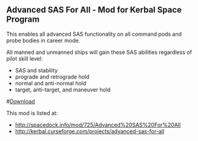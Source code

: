 ## Advanced SAS For All - Mod for Kerbal Space Program
This enables all advanced SAS functionality on all command pods and probe bodies in career mode.

All manned and unmanned ships will gain these SAS abilities regardless of pilot skill level:
* SAS and stability
* prograde and retrograde hold
* normal and anti-normal hold
* target, anti-target, and maneuver hold

#[Download](https://github.com/rodmcnew/KSP-Mod-AdvancedSASForAll/archive/1.0.1.zip)

This mod is listed at:
* http://spacedock.info/mod/725/Advanced%20SAS%20For%20All
* http://kerbal.curseforge.com/projects/advanced-sas-for-all
